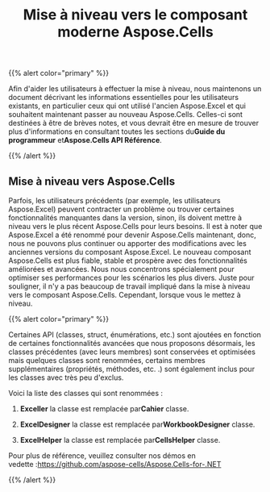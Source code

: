 ﻿---
title: Mise à niveau vers le composant moderne Aspose.Cells
type: docs
weight: 70
url: /fr/net/upgrade-to-modern-aspose-cells-component/
---
{{% alert color="primary" %}} 

 Afin d'aider les utilisateurs à effectuer la mise à niveau, nous maintenons un document décrivant les informations essentielles pour les utilisateurs existants, en particulier ceux qui ont utilisé l'ancien Aspose.Excel et qui souhaitent maintenant passer au nouveau Aspose.Cells. Celles-ci sont destinées à être de brèves notes, et vous devrait être en mesure de trouver plus d'informations en consultant toutes les sections du**Guide du programmeur** et**Aspose.Cells API Référence**.

{{% /alert %}} 
## **Mise à niveau vers Aspose.Cells**
Parfois, les utilisateurs précédents (par exemple, les utilisateurs Aspose.Excel) peuvent contracter un problème ou trouver certaines fonctionnalités manquantes dans la version, sinon, ils doivent mettre à niveau vers le plus récent Aspose.Cells pour leurs besoins. Il est à noter que Aspose.Excel a été renommé pour devenir Aspose.Cells maintenant, donc, nous ne pouvons plus continuer ou apporter des modifications avec les anciennes versions du composant Aspose.Excel. Le nouveau composant Aspose.Cells est plus fiable, stable et prospère avec des fonctionnalités améliorées et avancées. Nous nous concentrons spécialement pour optimiser ses performances pour les scénarios les plus divers. Juste pour souligner, il n'y a pas beaucoup de travail impliqué dans la mise à niveau vers le composant Aspose.Cells. Cependant, lorsque vous le mettez à niveau.

{{% alert color="primary" %}} 

Certaines API (classes, struct, énumérations, etc.) sont ajoutées en fonction de certaines fonctionnalités avancées que nous proposons désormais, les classes précédentes (avec leurs membres) sont conservées et optimisées mais quelques classes sont renommées, certains membres supplémentaires (propriétés, méthodes, etc. .) sont également inclus pour les classes avec très peu d'exclus.

Voici la liste des classes qui sont renommées :

1. **Exceller** la classe est remplacée par**Cahier** classe.

2. **ExcelDesigner** la classe est remplacée par**WorkbookDesigner** classe.

3. **ExcelHelper** la classe est remplacée par**CellsHelper** classe.

 Pour plus de référence, veuillez consulter nos démos en vedette :<https://github.com/aspose-cells/Aspose.Cells-for-.NET>

{{% /alert %}}
